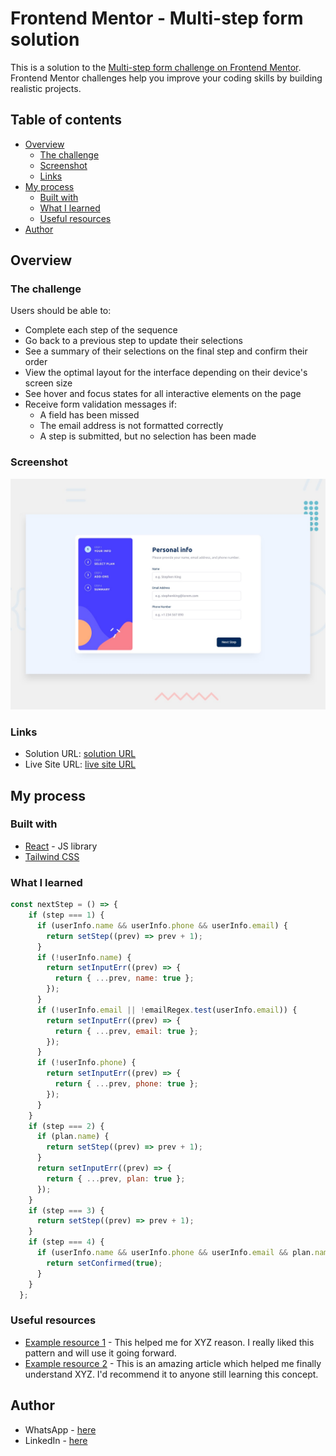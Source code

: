 # Frontend Mentor - Multi-step form solution

This is a solution to the [Multi-step form challenge on Frontend Mentor](https://www.frontendmentor.io/challenges/multistep-form-YVAnSdqQBJ). Frontend Mentor challenges help you improve your coding skills by building realistic projects. 

## Table of contents

- [Overview](#overview)
  - [The challenge](#the-challenge)
  - [Screenshot](#screenshot)
  - [Links](#links)
- [My process](#my-process)
  - [Built with](#built-with)
  - [What I learned](#what-i-learned)
  - [Useful resources](#useful-resources)
- [Author](#author)


## Overview

### The challenge

Users should be able to:

- Complete each step of the sequence
- Go back to a previous step to update their selections
- See a summary of their selections on the final step and confirm their order
- View the optimal layout for the interface depending on their device's screen size
- See hover and focus states for all interactive elements on the page
- Receive form validation messages if:
  - A field has been missed
  - The email address is not formatted correctly
  - A step is submitted, but no selection has been made

### Screenshot

![](./screenshot.jpg)



### Links

- Solution URL: [solution URL](https://github.com/itksweb/multi-step-form-react)
- Live Site URL: [live site URL](https://multi-step-form-react-green.vercel.app/)

## My process

### Built with

- [React](https://reactjs.org/) - JS library
- [Tailwind CSS](https://tailwindcss.com/)


### What I learned


```js
const nextStep = () => {
    if (step === 1) {
      if (userInfo.name && userInfo.phone && userInfo.email) {
        return setStep((prev) => prev + 1);
      }
      if (!userInfo.name) {
        return setInputErr((prev) => {
          return { ...prev, name: true };
        });
      }
      if (!userInfo.email || !emailRegex.test(userInfo.email)) {
        return setInputErr((prev) => {
          return { ...prev, email: true };
        });
      }
      if (!userInfo.phone) {
        return setInputErr((prev) => {
          return { ...prev, phone: true };
        });
      }
    }
    if (step === 2) {
      if (plan.name) {
        return setStep((prev) => prev + 1);
      }
      return setInputErr((prev) => {
        return { ...prev, plan: true };
      });
    }
    if (step === 3) {
      return setStep((prev) => prev + 1);
    }
    if (step === 4) {
      if (userInfo.name && userInfo.phone && userInfo.email && plan.name) {
        return setConfirmed(true);
      }
    }
  };
```

### Useful resources

- [Example resource 1](https://www.example.com) - This helped me for XYZ reason. I really liked this pattern and will use it going forward.
- [Example resource 2](https://www.example.com) - This is an amazing article which helped me finally understand XYZ. I'd recommend it to anyone still learning this concept.



## Author

- WhatsApp - [here](https://wa.me/2348060719978)
- LinkedIn - [here](https://www.linkedin.com/in/kingsleyikpefan)


